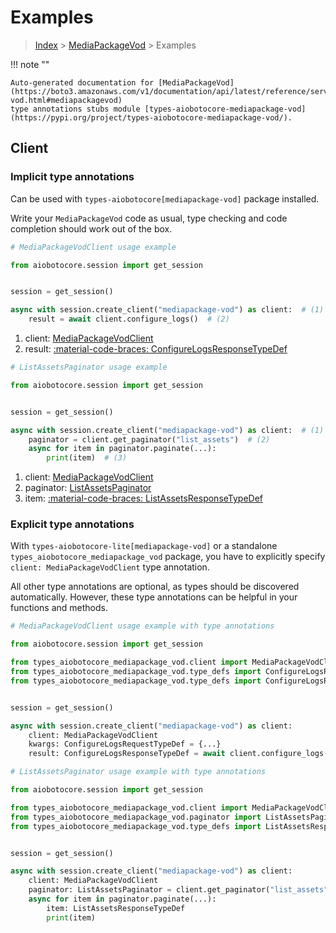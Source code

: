 # Examples

> [Index](../README.md) > [MediaPackageVod](./README.md) > Examples

!!! note ""

    Auto-generated documentation for [MediaPackageVod](https://boto3.amazonaws.com/v1/documentation/api/latest/reference/services/mediapackage-vod.html#mediapackagevod)
    type annotations stubs module [types-aiobotocore-mediapackage-vod](https://pypi.org/project/types-aiobotocore-mediapackage-vod/).

## Client

### Implicit type annotations

Can be used with `types-aiobotocore[mediapackage-vod]` package installed.

Write your `MediaPackageVod` code as usual,
type checking and code completion should work out of the box.



```python
# MediaPackageVodClient usage example

from aiobotocore.session import get_session


session = get_session()

async with session.create_client("mediapackage-vod") as client:  # (1)
    result = await client.configure_logs()  # (2)
```

1. client: [MediaPackageVodClient](./client.md)
2. result: [:material-code-braces: ConfigureLogsResponseTypeDef](./type_defs.md#configurelogsresponsetypedef) 



```python
# ListAssetsPaginator usage example

from aiobotocore.session import get_session


session = get_session()

async with session.create_client("mediapackage-vod") as client:  # (1)
    paginator = client.get_paginator("list_assets")  # (2)
    async for item in paginator.paginate(...):
        print(item)  # (3)
```

1. client: [MediaPackageVodClient](./client.md)
2. paginator: [ListAssetsPaginator](./paginators.md#listassetspaginator)
3. item: [:material-code-braces: ListAssetsResponseTypeDef](./type_defs.md#listassetsresponsetypedef) 




### Explicit type annotations

With `types-aiobotocore-lite[mediapackage-vod]`
or a standalone `types_aiobotocore_mediapackage_vod` package, you have to explicitly specify
`client: MediaPackageVodClient` type annotation.

All other type annotations are optional, as types should be discovered automatically.
However, these type annotations can be helpful in your functions and methods.


```python
# MediaPackageVodClient usage example with type annotations

from aiobotocore.session import get_session

from types_aiobotocore_mediapackage_vod.client import MediaPackageVodClient
from types_aiobotocore_mediapackage_vod.type_defs import ConfigureLogsResponseTypeDef
from types_aiobotocore_mediapackage_vod.type_defs import ConfigureLogsRequestTypeDef


session = get_session()

async with session.create_client("mediapackage-vod") as client:
    client: MediaPackageVodClient
    kwargs: ConfigureLogsRequestTypeDef = {...}
    result: ConfigureLogsResponseTypeDef = await client.configure_logs(**kwargs)
```



```python
# ListAssetsPaginator usage example with type annotations

from aiobotocore.session import get_session

from types_aiobotocore_mediapackage_vod.client import MediaPackageVodClient
from types_aiobotocore_mediapackage_vod.paginator import ListAssetsPaginator
from types_aiobotocore_mediapackage_vod.type_defs import ListAssetsResponseTypeDef


session = get_session()

async with session.create_client("mediapackage-vod") as client:
    client: MediaPackageVodClient
    paginator: ListAssetsPaginator = client.get_paginator("list_assets")
    async for item in paginator.paginate(...):
        item: ListAssetsResponseTypeDef
        print(item)
```


